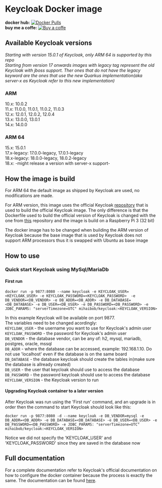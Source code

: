 # Keycloak Docker image

**docker hub:** [![Docker Pulls](https://img.shields.io/docker/pulls/mihaibob/keycloak.svg)](https://hub.docker.com/r/mihaibob/keycloak) 
<br>
**buy me a coffe:** [![Buy a coffe](https://cdn.rawgit.com/twolfson/paypal-github-button/1.0.0/dist/button.svg)](https://www.paypal.com/paypalme2/mihaibob/1?locale.x=en_US)

## Available Keycloak versions

*Starting with version 15.0.1 of Keycloak, only ARM 64 is supported by this repo* <br>
*Starting from version 17 onwards images with legacy tag represent the old Keycloak with jboss support. Ther ones that do not have the legacy keyword are the ones that use the new Quarkus implementation(aka server-x as Keycloak refer to this new implementation)*

### ARM

10.x: 10.0.2 <br>
11.x: 11.0.0, 11.0.1, 11.0.2, 11.0.3 <br>
12.x: 12.0.1, 12.0.2, 12.0.4 <br>
13.x: 13.0.0, 13.0.1 <br>
14.x: 14.0.0

### ARM 64
15.x: 15.0.1 <br>
17.x-legacy: 17.0.0-legacy, 17.0.1-legacy <br>
18.x-legacy: 18.0.0-legacy, 18.0.2-legacy <br>
18.x: -might release a version with server-x support-
<br>

## How the image is build

For ARM 64 the default image as shipped by Keycloak are used, no modifications are made.

For ARM version, this image uses the official Keycloak [repository](https://github.com/keycloak/keycloak-containers) that is used to build the official Keycloak image. The only difference is that the Dockerfile used to build the official version of Keycloak is changed with the one from [this](https://github.com/Mihai-B/keycloak-arm) repository and the image is build on a Raspberry Pi 3 (32 bit)

The docker image has to be changed when building the ARM version of Keycloak because the base image that is used by Keycloak does not support ARM processors thus it is swapped with Ubuntu as base image


## How to use

### Quick start Keycloak using MySql/MariaDb

#### First run
```
docker run -p 9877:8080 --name keycloak -e KEYCLOAK_USER=<KEYCLOAK_USER> -e KEYCLOAK_PASSWORD=<KEYCLOAK_PASSWORD>  -e DB_VENDOR=<DB_VENDOR> -e DB_ADDR=<DB_ADDR> -e DB_DATABASE=<DB_DATABASE> -e DB_USER=<DB_USER> -e DB_PASSWORD=<DB_PASSWORD> -e JDBC_PARAMS: "serverTimezone=UTC" mihaibob/keycloak:<KEYCLOAK_VERSION>
```

In this example Keycloak will be available on port 9877. <br>
The variables need to be changed acordingly: <br>
`KEYCLOAK_USER` - the username you want to use for Keycloak's admin user <br>
`KEYCLOAK_PASSWORD` - the password for Keycloak's admin user <br>
`DB_VENDOR` - the database vendor, can be any of: h2, mysql, mariadb, postgres, oracle, mssql <br>
`DB_ADDR` - where the database can be accessed, example: 192.168.1.10. Do not use 'localhost' even if the database is on the same board <br>
`DB_DATABASE` - the database keycloak should create the tables in(make sure the database is allready created) <br>
`DB_USER` - the user that keycloak should use to access the database <br>
`DB_PASSWORD` - the password keycloak should use to access the database <br>
`KEYCLOAK_VERSION` - the Keycloak version to run

#### Upgrading Keycloak container to a later version

After Keycloak was run using the 'First run' command, and an upgrade is in order then the command to start Keycloak should look like this:
```
docker run -p 9877:8080 -d --name keycloak -e DB_VENDOR=mysql -e DB_ADDR=<DB_ADDR> -e DB_DATABASE=<DB_DATABASE> -e DB_USER=<DB_USER> -e DB_PASSWORD=<DB_PASSWORD> -e JDBC_PARAMS: "serverTimezone=UTC" mihaibob/keycloak:<KEYCLOAK_VERSION>
```

Notice we did not specify the 'KEYCLOAK_USER' and 'KEYCLOAK_PASSWORD' since they are saved in the database now

## Full documentation 
For a complete documentation refer to Keycloak's official documentation on how to configure the docker container because the process is exactly the same. The documentation can be found [here](https://hub.docker.com/r/jboss/keycloak).
